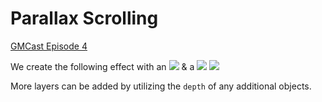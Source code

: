 Parallax Scrolling
===
[GMCast Episode 4](http://www.gmcasts.com/ep4)

We create the following effect with an ![](http://i.imgur.com/cPSLKjF.png) & a ![](http://i.imgur.com/Ioco5Wg.png)
![](http://i.imgur.com/3T449Dp.gif)

More layers can be added by utilizing the `depth` of any additional objects.
